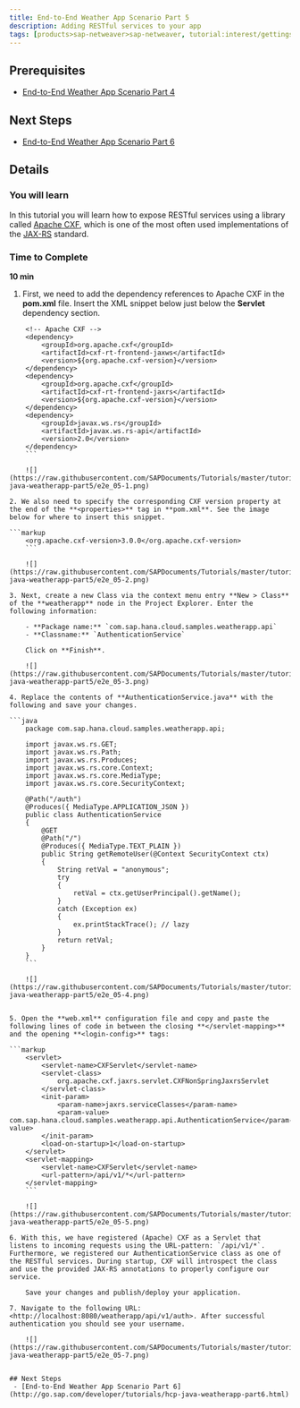 ```yaml
---
title: End-to-End Weather App Scenario Part 5
description: Adding RESTful services to your app
tags: [products>sap-netweaver>sap-netweaver, tutorial:interest/gettingstarted, tutorial:interest/cloud, tutorial:product/hcp, tutorial:technology/java]
---
```


## Prerequisites  
 - [End-to-End Weather App Scenario Part 4](http://go.sap.com/developer/tutorials/hcp-java-weatherapp-part4.html)

## Next Steps
 - [End-to-End Weather App Scenario Part 6](http://go.sap.com/developer/tutorials/hcp-java-weatherapp-part6.html)
 
## Details
### You will learn  
In this tutorial you will learn how to expose RESTful services using a library called [Apache CXF](http://cxf.apache.org/), which is one of the most often used implementations of the [JAX-RS](https://jax-rs-spec.java.net/) standard. 

### Time to Complete
**10 min**

1. First, we need to add the dependency references to Apache CXF in the **pom.xml** file. Insert the XML snippet below just below the **Servlet** dependency section.

```markup
    <!-- Apache CXF -->
    <dependency>
        <groupId>org.apache.cxf</groupId>
        <artifactId>cxf-rt-frontend-jaxws</artifactId>
        <version>${org.apache.cxf-version}</version>
    </dependency>
    <dependency>
        <groupId>org.apache.cxf</groupId>
        <artifactId>cxf-rt-frontend-jaxrs</artifactId>
        <version>${org.apache.cxf-version}</version>
    </dependency>
    <dependency>
        <groupId>javax.ws.rs</groupId>
        <artifactId>javax.ws.rs-api</artifactId>
        <version>2.0</version>
    </dependency>
    ```

    ![](https://raw.githubusercontent.com/SAPDocuments/Tutorials/master/tutorials/hcp-java-weatherapp-part5/e2e_05-1.png)
 
2. We also need to specify the corresponding CXF version property at the end of the **<properties>** tag in **pom.xml**. See the image below for where to insert this snippet. 

```markup
    <org.apache.cxf-version>3.0.0</org.apache.cxf-version>
    ```

    ![](https://raw.githubusercontent.com/SAPDocuments/Tutorials/master/tutorials/hcp-java-weatherapp-part5/e2e_05-2.png)
 
3. Next, create a new Class via the context menu entry **New > Class** of the **weatherapp** node in the Project Explorer. Enter the following information:

    - **Package name:** `com.sap.hana.cloud.samples.weatherapp.api`
    - **Classname:** `AuthenticationService`
    
    Click on **Finish**.

    ![](https://raw.githubusercontent.com/SAPDocuments/Tutorials/master/tutorials/hcp-java-weatherapp-part5/e2e_05-3.png)
 
4. Replace the contents of **AuthenticationService.java** with the following and save your changes.

```java
    package com.sap.hana.cloud.samples.weatherapp.api;
    
    import javax.ws.rs.GET;
    import javax.ws.rs.Path;
    import javax.ws.rs.Produces;
    import javax.ws.rs.core.Context;
    import javax.ws.rs.core.MediaType;
    import javax.ws.rs.core.SecurityContext;
    
    @Path("/auth")
    @Produces({ MediaType.APPLICATION_JSON })
    public class AuthenticationService 
    {
    	@GET
    	@Path("/")
    	@Produces({ MediaType.TEXT_PLAIN })
    	public String getRemoteUser(@Context SecurityContext ctx)
    	{
    		String retVal = "anonymous";
    		try
    		{
    			retVal = ctx.getUserPrincipal().getName();
    		}
    		catch (Exception ex)
    		{
    			ex.printStackTrace(); // lazy 
    		}
    		return retVal;
    	}
    }
    ```
    
    ![](https://raw.githubusercontent.com/SAPDocuments/Tutorials/master/tutorials/hcp-java-weatherapp-part5/e2e_05-4.png)


5. Open the **web.xml** configuration file and copy and paste the following lines of code in between the closing **</servlet-mapping>** and the opening **<login-config>** tags:

```markup
    <servlet>
    	<servlet-name>CXFServlet</servlet-name>
    	<servlet-class>
    		org.apache.cxf.jaxrs.servlet.CXFNonSpringJaxrsServlet
    	</servlet-class>
    	<init-param>
    		<param-name>jaxrs.serviceClasses</param-name>
    		<param-value> com.sap.hana.cloud.samples.weatherapp.api.AuthenticationService</param-value>
    	</init-param>
    	<load-on-startup>1</load-on-startup>
    </servlet>
    <servlet-mapping>
    	<servlet-name>CXFServlet</servlet-name>
    	<url-pattern>/api/v1/*</url-pattern>
    </servlet-mapping>
    ```

    ![](https://raw.githubusercontent.com/SAPDocuments/Tutorials/master/tutorials/hcp-java-weatherapp-part5/e2e_05-5.png)

6. With this, we have registered (Apache) CXF as a Servlet that listens to incoming requests using the URL-pattern: `/api/v1/*`. Furthermore, we registered our AuthenticationService class as one of the RESTful services. During startup, CXF will introspect the class and use the provided JAX-RS annotations to properly configure our service.

    Save your changes and publish/deploy your application.

7. Navigate to the following URL: <http://localhost:8080/weatherapp/api/v1/auth>. After successful authentication you should see your username.

    ![](https://raw.githubusercontent.com/SAPDocuments/Tutorials/master/tutorials/hcp-java-weatherapp-part5/e2e_05-7.png)

 
## Next Steps
 - [End-to-End Weather App Scenario Part 6](http://go.sap.com/developer/tutorials/hcp-java-weatherapp-part6.html)
